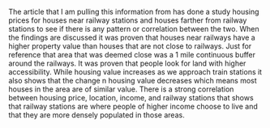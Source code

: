 The article that I am pulling this information from has done a study housing prices for houses near railway stations and houses farther from railway stations to see if there is any pattern or correlation between the two. When the findings are discussed it was proven that houses near railways have a higher property value than houses that are not close to railways. Just for reference that area that was deemed close was a 1 mile continuous buffer around the railways. It was proven that people look for land with higher accessibility. While housing value increases as we approach train stations it also shows that the change n housing value decreases which means most houses in the area are of similar value. There is a strong correlation between housing price, location, income, and railway stations that shows that railway stations are where people of higher income choose to live and that they are more densely populated in those areas.